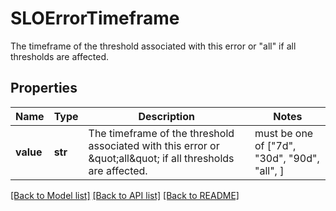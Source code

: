 # SLOErrorTimeframe

The timeframe of the threshold associated with this error or \"all\" if all thresholds are affected.
## Properties
Name | Type | Description | Notes
------------ | ------------- | ------------- | -------------
**value** | **str** | The timeframe of the threshold associated with this error or \&quot;all\&quot; if all thresholds are affected. |  must be one of ["7d", "30d", "90d", "all", ]

[[Back to Model list]](README.md#documentation-for-models) [[Back to API list]](README.md#documentation-for-api-endpoints) [[Back to README]](README.md)



